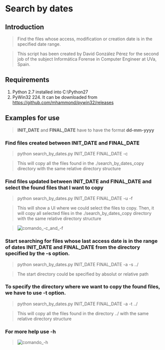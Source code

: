 # Search by dates
## Introduction
> Find the files whose access, modification or creation date is in the specified date range.

> This script has been created by David González Pérez for the second job of the subject Informática Forense in Computer Engineer at UVa, Spain.

## Requirements
1. Python 2.7 installed into C:\Python27
2. PyWin32 224. It can be downloaded from https://github.com/mhammond/pywin32/releases

## Examples for use
> **INIT_DATE** and **FINAL_DATE** have to have the format **dd-mm-yyyy**
### Find files created between INIT_DATE and FINAL_DATE
> python search_by_dates.py INIT_DATE FINAL_DATE -c

> This will copy all the files found in the ./search_by_dates_copy directory with the same relative directory structure

### Find files updated between INIT_DATE and FINAL_DATE and select the found files that I want to copy
> python search_by_dates.py INIT_DATE FINAL_DATE -u -f

> This will show a UI where we could select the files to copy. Then, it will copy all selected files in the ./search_by_dates_copy directory with the same relative directory structure

> ![comando_-c_and_-f](/uploads/12af33cf48096d0277186fc0b0e2dbc4/comando_-c_and_-f.PNG)

### Start searching for files whose last access date is in the range of dates INIT_DATE and FINAL_DATE from the directory specified by the -s option.
> python search_by_dates.py INIT_DATE FINAL_DATE -a -s ../

> The start directory could be specified by absolut or relative path

### To specify the directory where we want to copy the found files, we have to use -t option.
> python search_by_dates.py INIT_DATE FINAL_DATE -a -t ../

> This will copy all the files found in the directory ../ with the same relative directory structure

### For more help use -h
> ![comando_-h](/uploads/54436ea29bf8ffa3eec8bc2d132954d8/comando_-h.PNG)